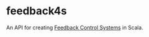# feedback4s
An API for creating [Feedback Control Systems] in Scala.

[Feedback Control Systems]: http://rvanheest.github.io/Literature-Study-Feedback-Control/

